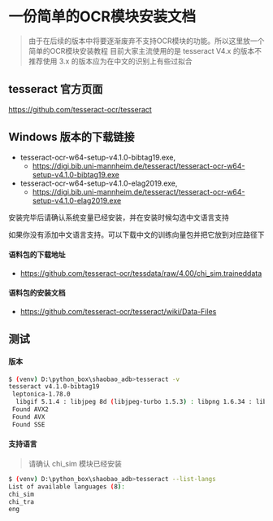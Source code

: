 # 一份简单的OCR模块安装文档

> 由于在后续的版本中将要逐渐废弃不支持OCR模块的功能。所以这里放一个简单的OCR模块安装教程
> 目前大家主流使用的是 tesseract V4.x 的版本不推荐使用 3.x 的版本应为在中文的识别上有些过拟合

## tesseract 官方页面

https://github.com/tesseract-ocr/tesseract

## Windows 版本的下载链接

- tesseract-ocr-w64-setup-v4.1.0-bibtag19.exe,
    - https://digi.bib.uni-mannheim.de/tesseract/tesseract-ocr-w64-setup-v4.1.0-bibtag19.exe
- tesseract-ocr-w64-setup-v4.1.0-elag2019.exe,
    - https://digi.bib.uni-mannheim.de/tesseract/tesseract-ocr-w64-setup-v4.1.0-elag2019.exe
    
安装完毕后请确认系统变量已经安装，并在安装时候勾选中文语言支持

如果你没有添加中文语言支持。可以下载中文的训练向量包并把它放到对应路径下

#### 语料包的下载地址

- https://github.com/tesseract-ocr/tessdata/raw/4.00/chi_sim.traineddata

#### 语料包的安装文档

- https://github.com/tesseract-ocr/tesseract/wiki/Data-Files

## 测试

#### 版本
```bash
$ (venv) D:\python_box\shaobao_adb>tesseract -v
tesseract v4.1.0-bibtag19
 leptonica-1.78.0
  libgif 5.1.4 : libjpeg 8d (libjpeg-turbo 1.5.3) : libpng 1.6.34 : libtiff 4.0.9 : zlib 1.2.11 : libwebp 0.6.1 : libopenjp2 2.2.0
 Found AVX2
 Found AVX
 Found SSE
```

#### 支持语言
> 请确认 chi_sim 模块已经安装

```bash
$ (venv) D:\python_box\shaobao_adb>tesseract --list-langs
List of available languages (8):
chi_sim
chi_tra
eng
```
